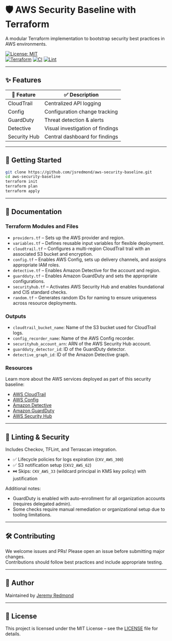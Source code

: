 # 🛡️ AWS Security Baseline with Terraform

A modular Terraform implementation to bootstrap security best practices in AWS environments.

[![License: MIT](https://img.shields.io/badge/License-MIT-yellow.svg)](LICENSE)  
[![Terraform](https://img.shields.io/badge/Terraform-Modules-blueviolet)](https://www.terraform.io/)
[![CI](https://github.com/jsredmond/aws-security-baseline/actions/workflows/main.yml/badge.svg)](https://github.com/jsredmond/aws-security-baseline/actions/workflows/main.yml)
[![Lint](https://img.shields.io/badge/Linting-TFLint%20%2F%20Checkov%20%2F%20Terrascan-brightgreen)](#-linting--security)

---

## ✨ Features

| 🔐 Feature   | ✅ Description                   |
| ------------ | -------------------------------- |
| CloudTrail   | Centralized API logging          |
| Config       | Configuration change tracking    |
| GuardDuty    | Threat detection & alerts        |
| Detective    | Visual investigation of findings |
| Security Hub | Central dashboard for findings   |

---

## 🚀 Getting Started

```bash
git clone https://github.com/jsredmond/aws-security-baseline.git
cd aws-security-baseline
terraform init
terraform plan
terraform apply
```

---

## 📖 Documentation

### Terraform Modules and Files

- `providers.tf` – Sets up the AWS provider and region.
- `variables.tf` – Defines reusable input variables for flexible deployment.
- `cloudtrail.tf` – Configures a multi-region CloudTrail trail with an associated S3 bucket and
  encryption.
- `config.tf` – Enables AWS Config, sets up delivery channels, and assigns appropriate IAM roles.
- `detective.tf` – Enables Amazon Detective for the account and region.
- `guardduty.tf` – Enables Amazon GuardDuty and sets the appropriate configurations.
- `securityhub.tf` – Activates AWS Security Hub and enables foundational and CIS standard checks.
- `random.tf` – Generates random IDs for naming to ensure uniqueness across resource deployments.

### Outputs

- `cloudtrail_bucket_name`: Name of the S3 bucket used for CloudTrail logs.
- `config_recorder_name`: Name of the AWS Config recorder.
- `securityhub_account_arn`: ARN of the AWS Security Hub account.
- `guardduty_detector_id`: ID of the GuardDuty detector.
- `detective_graph_id`: ID of the Amazon Detective graph.

### Resources

Learn more about the AWS services deployed as part of this security baseline:

- [AWS CloudTrail](https://aws.amazon.com/cloudtrail/)
- [AWS Config](https://aws.amazon.com/config/)
- [Amazon Detective](https://aws.amazon.com/detective/)
- [Amazon GuardDuty](https://aws.amazon.com/guardduty/)
- [AWS Security Hub](https://aws.amazon.com/security-hub/)

---

## 🧪 Linting & Security

Includes Checkov, TFLint, and Terrascan integration.

- ✅ Lifecycle policies for logs expiration (`CKV_AWS_300`)
- ✅ S3 notification setup (`CKV2_AWS_62`)
- ⏭️ Skips: `CKV_AWS_33` (wildcard principal in KMS key policy) with justification

Additional notes:

- GuardDuty is enabled with auto-enrollment for all organization accounts (requires delegated
  admin).
- Some checks require manual remediation or organizational setup due to tooling limitations.

---

## 🛠️ Contributing

We welcome issues and PRs! Please open an issue before submitting major changes.  
Contributions should follow best practices and include appropriate testing.

---

## 👤 Author

Maintained by [Jeremy Redmond](https://github.com/jsredmond)

---

## 📄 License

This project is licensed under the MIT License – see the
[LICENSE](LICENSE) file for details.
